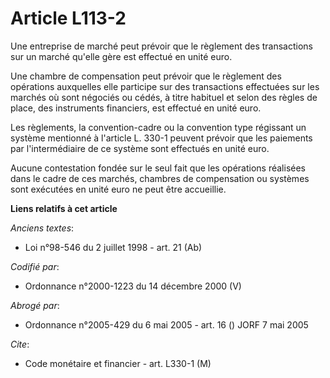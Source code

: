 # Article L113-2

Une entreprise de marché peut prévoir que le règlement des transactions sur un marché qu'elle gère est effectué en unité
euro.

Une chambre de compensation peut prévoir que le règlement des opérations auxquelles elle participe sur des transactions
effectuées sur les marchés où sont négociés ou cédés, à titre habituel et selon des règles de place, des instruments
financiers, est effectué en unité euro.

Les règlements, la convention-cadre ou la convention type régissant un système mentionné à l'article L. 330-1 peuvent prévoir
que les paiements par l'intermédiaire de ce système sont effectués en unité euro.

Aucune contestation fondée sur le seul fait que les opérations réalisées dans le cadre de ces marchés, chambres de
compensation ou systèmes sont exécutées en unité euro ne peut être accueillie.

**Liens relatifs à cet article**

_Anciens textes_:

  - Loi n°98-546 du 2 juillet 1998 - art. 21 (Ab)

_Codifié par_:

  - Ordonnance n°2000-1223 du 14 décembre 2000 (V)

_Abrogé par_:

  - Ordonnance n°2005-429 du 6 mai 2005 - art. 16 () JORF 7 mai 2005

_Cite_:

  - Code monétaire et financier - art. L330-1 (M)
